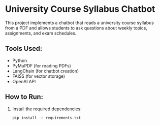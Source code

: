 # University Course Syllabus Chatbot

This project implements a chatbot that reads a university course syllabus from a PDF and allows students to ask questions about weekly topics, assignments, and exam schedules.

## Tools Used:
- Python
- PyMuPDF (for reading PDFs)
- LangChain (for chatbot creation)
- FAISS (for vector storage)
- OpenAI API

## How to Run:
1. Install the required dependencies:
   ```bash
   pip install -r requirements.txt
